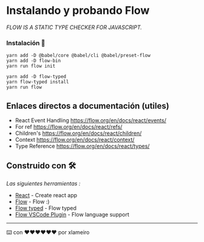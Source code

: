 # Instalando y probando Flow

_FLOW IS A STATIC TYPE CHECKER FOR JAVASCRIPT._

### Instalación 🔧

```
yarn add -D @babel/core @babel/cli @babel/preset-flow
yarn add -D flow-bin
yarn run flow init
```

```
yarn add -D flow-typed
yarn flow-typed install
yarn run flow
```

## Enlaces directos a documentación (utiles)

- React Event Handling https://flow.org/en/docs/react/events/
- For ref https://flow.org/en/docs/react/refs/
- Children's https://flow.org/en/docs/react/children/
- Context https://flow.org/en/docs/react/context/
- Type Reference https://flow.org/en/docs/react/types/


## Construido con 🛠️

_Las siguientes herramientas :_

- [React](https://github.com/facebook/create-react-app) - Create react app
- [Flow](https://flow.org/en/) - Flow :)
- [Flow typed](https://github.com/flow-typed/flow-typed) - Flow typed
- [Flow VSCode Plugin](https://github.com/flowtype/flow-for-vscode) - Flow language support

---

⌨️ con ❤️❤️❤️❤️❤️❤️ por xlameiro
